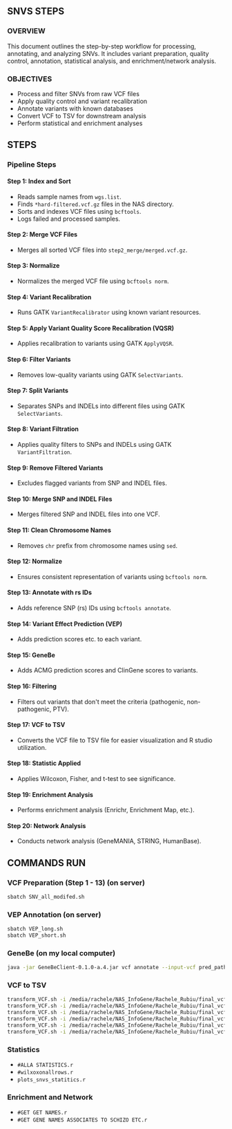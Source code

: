 ## SNVS STEPS

### OVERVIEW
This document outlines the step-by-step workflow for processing, annotating, and analyzing SNVs. It includes variant preparation, quality control, annotation, statistical analysis, and enrichment/network analysis.

### OBJECTIVES
- Process and filter SNVs from raw VCF files
- Apply quality control and variant recalibration
- Annotate variants with known databases
- Convert VCF to TSV for downstream analysis
- Perform statistical and enrichment analyses

## STEPS 

### Pipeline Steps

#### Step 1: Index and Sort
- Reads sample names from `wgs.list`.
- Finds `*hard-filtered.vcf.gz` files in the NAS directory.
- Sorts and indexes VCF files using `bcftools`.
- Logs failed and processed samples.

#### Step 2: Merge VCF Files
- Merges all sorted VCF files into `step2_merge/merged.vcf.gz`.

#### Step 3: Normalize
- Normalizes the merged VCF file using `bcftools norm`.

#### Step 4: Variant Recalibration
- Runs GATK `VariantRecalibrator` using known variant resources.

#### Step 5: Apply Variant Quality Score Recalibration (VQSR)
- Applies recalibration to variants using GATK `ApplyVQSR`.

#### Step 6: Filter Variants
- Removes low-quality variants using GATK `SelectVariants`.

#### Step 7: Split Variants
- Separates SNPs and INDELs into different files using GATK `SelectVariants`.

#### Step 8: Variant Filtration
- Applies quality filters to SNPs and INDELs using GATK `VariantFiltration`.

#### Step 9: Remove Filtered Variants
- Excludes flagged variants from SNP and INDEL files.

#### Step 10: Merge SNP and INDEL Files
- Merges filtered SNP and INDEL files into one VCF.

#### Step 11: Clean Chromosome Names
- Removes `chr` prefix from chromosome names using `sed`.

#### Step 12: Normalize
- Ensures consistent representation of variants using `bcftools norm`.

#### Step 13: Annotate with rs IDs
- Adds reference SNP (rs) IDs using `bcftools annotate`.

#### Step 14: Variant Effect Prediction (VEP)
- Adds prediction scores etc. to each variant.

#### Step 15: GeneBe
- Adds ACMG prediction scores and ClinGene scores to variants.

#### Step 16: Filtering
- Filters out variants that don't meet the criteria (pathogenic, non-pathogenic, PTV).

#### Step 17: VCF to TSV
- Converts the VCF file to TSV file for easier visualization and R studio utilization.

#### Step 18: Statistic Applied
- Applies Wilcoxon, Fisher, and t-test to see significance.

#### Step 19: Enrichment Analysis
- Performs enrichment analysis (Enrichr, Enrichment Map, etc.).

#### Step 20: Network Analysis
- Conducts network analysis (GeneMANIA, STRING, HumanBase).






## COMMANDS RUN 

### VCF Preparation (Step 1 - 13) (on server)
```bash
sbatch SNV_all_modifed.sh
```

### VEP Annotation (on server)
```bash
sbatch VEP_long.sh
sbatch VEP_short.sh
```

### GeneBe (on my local computer)
```bash
java -jar GeneBeClient-0.1.0-a.4.jar vcf annotate --input-vcf pred_patho_MPC_ALPHAMISSENSE_pLI_VEP_filtered.vcf.gz --output-vcf try.vcf --genome hg38 --api-key ak-lIYIgqyez5moX9NUkADnekytk --username rubiu.1997351@studenti.uniroma1.it
```

### VCF to TSV
```bash
transform_VCF.sh -i /media/rachele/NAS_InfoGene/Rachele_Rubiu/final_vcf_to_csv/pred_PTV_VEP_filtered.vcf.gz
transform_VCF.sh -i /media/rachele/NAS_InfoGene/Rachele_Rubiu/final_vcf_to_csv/pred_PTV_pLI_VEP_filtered.vcf.gz
transform_VCF.sh -i /media/rachele/NAS_InfoGene/Rachele_Rubiu/final_vcf_to_csv/pred_patho_MPC_ALPHAMISSENSE_VEP_filtered.vcf.gz
transform_VCF.sh -i /media/rachele/NAS_InfoGene/Rachele_Rubiu/final_vcf_to_csv/pred_patho_MPC_ALPHAMISSENSE_pLI_VEP_filtered.vcf.gz
transform_VCF.sh -i /media/rachele/NAS_InfoGene/Rachele_Rubiu/final_vcf_to_csv/pred_NON_patho_MPC_VEP_filtered.vcf.gz
transform_VCF.sh -i /media/rachele/NAS_InfoGene/Rachele_Rubiu/final_vcf_to_csv/pred_NON_patho_MPC_pLI_VEP_filtered.vcf.gz
```

### Statistics
- `#ALLA STATISTICS.r`
- `#wilxoxonallrows.r`
- `plots_snvs_statitics.r`

### Enrichment and Network
- `#GET GET NAMES.r`
- `#GET GENE NAMES ASSOCIATES TO SCHIZO ETC.r`